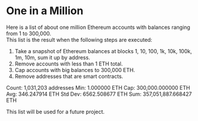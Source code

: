 # One in a Million
 
Here is a list of about one million Ethereum accounts with balances ranging from 1 to 300,000.  
This list is the result when the following steps are executed:  
1. Take a snapshot of Ethereum balances at blocks 1, 10, 100, 1k, 10k, 100k, 1m, 10m, sum it up by address.  
2. Remove accounts with less than 1 ETH total.  
3. Cap accounts with big balances to 300,000 ETH.  
4. Remove addresses that are smart contracts.  

Count: 1,031,203 addresses
Min: 1.000000 ETH
Cap: 300,000.000000 ETH
Avg: 346.247914 ETH
Std Dev: 6562.508677 ETH
Sum: 357,051,887.668427 ETH

This list will be used for a future project.
